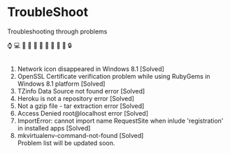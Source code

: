 # TroubleShoot
Troubleshooting through problems

:watch: :computer: :guitar: :key: :girl: :boy: :man: :woman: :rose: :book: :lock:<br><br>
1. Network icon disappeared in Windows 8.1 [Solved] <br>
2. OpenSSL Certificate verification problem while using RubyGems in Windows 8.1 platform [Solved]<br>
3. TZinfo Data Source not found error [Solved]<br>
4. Heroku is not a repository error [Solved]<br>
5. Not a gzip file - tar extraction error [Solved]<br>
6. Access Denied root@localhost error [Solved]<br>
7. ImportError: cannot import name RequestSite when inlude 'registration' in installed apps [Solved]<br>
8. mkvirtualenv-command-not-found [Solved]<br>
Problem list will be updated soon.<br>
